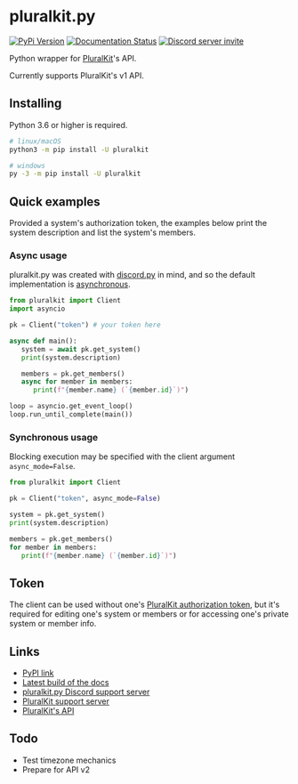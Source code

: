 # pluralkit.py

[![PyPi Version](https://img.shields.io/pypi/v/pluralkit.svg)](https://pypi.python.org/pypi/pluralkit/)
[![Documentation Status](https://readthedocs.org/projects/pluralkit/badge/?version=latest)](https://pluralkit.readthedocs.io/en/latest/?badge=latest)
[![Discord server invite](https://discord.com/api/guilds/858455002107871233/embed.png)](https://discord.gg/secvguatbC)

Python wrapper for [PluralKit](https://pluralkit.me/)'s API.

Currently supports PluralKit's v1 API.

## Installing

Python 3.6 or higher is required.

```bash
# linux/macOS
python3 -m pip install -U pluralkit

# windows
py -3 -m pip install -U pluralkit
```

## Quick examples

Provided a system's authorization token, the examples below print the system description and list the system's members.

### Async usage

pluralkit.py was created with [discord.py](https://github.com/Rapptz/discord.py) in mind, and so the default implementation is [asynchronous](https://docs.python.org/3/library/asyncio-task.html).

```python
from pluralkit import Client
import asyncio

pk = Client("token") # your token here

async def main():
   system = await pk.get_system()
   print(system.description)

   members = pk.get_members()
   async for member in members:
      print(f"{member.name} (`{member.id}`)")

loop = asyncio.get_event_loop()
loop.run_until_complete(main())
```

### Synchronous usage

Blocking execution may be specified with the client argument `async_mode=False`.

```python
from pluralkit import Client

pk = Client("token", async_mode=False)

system = pk.get_system()
print(system.description)

members = pk.get_members()
for member in members:
   print(f"{member.name} (`{member.id}`)")
```

## Token

The client can be used without one's [PluralKit authorization token](https://pluralkit.me/api/#authentication), but it's required for editing one's system or members or for accessing one's private system or member info.

## Links

* [PyPI link](https://pypi.org/project/pluralkit/)
* [Latest build of the docs](https://pluralkit.readthedocs.io/en/latest/)
* [pluralkit.py Discord support server](https://discord.gg/secvguatbC)
* [PluralKit support server](https://discord.gg/PczBt78)
* [PluralKit's API](https://pluralkit.me/)

## Todo

* Test timezone mechanics
* Prepare for API v2
